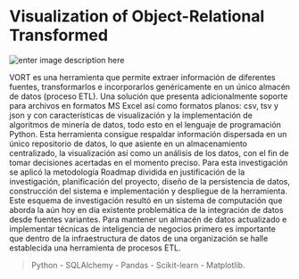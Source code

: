 # Visualization of Object-Relational Transformed
![enter image description here](https://lh3.googleusercontent.com/pQmHAKBPB-AtnGFNFcdxbWuAvVXOlhqTdnnk_v1D6ZdCCtCkzcEEle2BaHVnJyxk5DhanUbhuWsU "ETL - Visualization of Object-Relational Transformed")

VORT es una herramienta que permite extraer información de diferentes fuentes, transformarlos e incorporarlos genéricamente en un único almacén de datos (proceso ETL).
Una solución que presenta adicionalmente soporte para archivos en formatos MS Excel así como formatos planos: csv, tsv y json y con características de visualización y la implementación de algoritmos de minería de datos, todo esto en el lenguaje de programación Python.
Esta herramienta consigue respaldar información dispersada en un único repositorio de datos, lo que asiente en un almacenamiento centralizado, la visualización así como un análisis de los datos, con el fin de tomar decisiones acertadas en el momento preciso. 
Para esta investigación se aplicó la metodología Roadmap dividida en justificación de la investigación, planificación del proyecto, diseño de la persistencia de datos, construcción del sistema e implementación y despliegue de la herramienta.
Este esquema de investigación resultó en un sistema de computación que aborda la aún hoy en día existente problemática de la integración de datos desde fuentes variantes.
Para mantener un almacén de datos actualizado e implementar técnicas de inteligencia de negocios primero es importante que dentro de la infraestructura de datos de una organización se halle establecida una herramienta de procesos ETL.

>  Python - SQLAlchemy - Pandas - Scikit-learn - Matplotlib.
